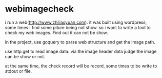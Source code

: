 # webimagecheck
i run a web(http://www.zhiliaoyuan.com). it was built using wordpress; some times i find some piture being not show. so i want to write a tool to check my web images. Find out it can not be show.

in the project, use goquery to parse web structure and get the image path. 

use http.get to read image data. via the image header data judge the image can be show or not.

at the same time, the check record will be record, some times to be write to stdout or file.
